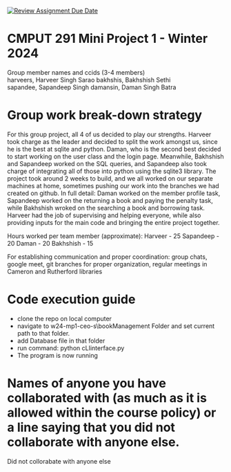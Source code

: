 [![Review Assignment Due Date](https://classroom.github.com/assets/deadline-readme-button-24ddc0f5d75046c5622901739e7c5dd533143b0c8e959d652212380cedb1ea36.svg)](https://classroom.github.com/a/50dc0VUx)
# CMPUT 291 Mini Project 1 - Winter 2024  
Group member names and ccids (3-4 members)  
  harveers, Harveer Singh Sarao
  bakhshis, Bakhshish Sethi  
  sapandee, Sapandeep Singh
  damansin, Daman Singh Batra
  
# Group work break-down strategy
For this group project, all 4 of us decided to play our strengths. Harveer took charge as the leader and decided to split the work amongst us, since he is the best at sqlite and python. Daman, who is the second best decided to start working on the user class and the login page. Meanwhile, Bakhshish and Sapandeep worked on the SQL queries, and Sapandeep also took charge of integrating all of those into python using the sqlite3 library. The project took around 2 weeks to build, and we all worked on our separate machines at home, sometimes pushing our work into the branches we had created on github. In full detail: Daman worked on the member profile task, Sapandeep worked on the returning a book and paying the penalty task, while Bakhshish wroked on the searching a book and borrowing task. Harveer had the job of supervising and helping everyone, while also providing inputs for the main code and bringing the entire project together.

Hours worked per team member (approximate):
Harveer - 25
Sapandeep - 20
Daman - 20
Bakhshish - 15

For establishing communication and proper coordination: group chats, google meet, git branches for proper organization, regular meetings in Cameron and Rutherford libraries

# Code execution guide
- clone the repo on local computer
- navigate to w24-mp1-ceo-s\bookManagement Folder and set current path to that folder.
- add Database file in that folder
- run command: python cLIinterface.py
- The program is now running 

# Names of anyone you have collaborated with (as much as it is allowed within the course policy) or a line saying that you did not collaborate with anyone else.  
Did not collorabate with anyone else
